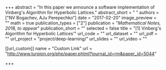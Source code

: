+++
abstract = "In this paper we announce a software implementation of Vinberg's Algorithm for Hyperbolic Lattices."
abstract_short = " "
authors = ["NV Bogachev, AJu Perepechko"]
date = "2017-02-20"
image_preview = ""
math = true
publication_types = ["2"]
publication = "*Mathematical Notes, 2018, to appear*"
publication_short = ""
selected = false
title = "[1] Vinberg's Algorithm for Hyperbolic Lattices'"
url_code = ""
url_dataset = ""
url_pdf = ""
url_project = "project/deep-learning/"
url_slides = ""
url_video = ""


[[url_custom]]
name = "Custom Link"
url = "http://www.turpion.org/php/paper.phtml?journal_id=rm&paper_id=5044"


+++

